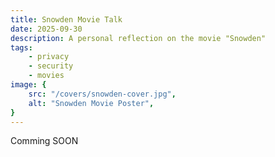 ```yaml
---
title: Snowden Movie Talk
date: 2025-09-30
description: A personal reflection on the movie "Snowden"
tags:
    - privacy
    - security
    - movies
image: {
    src: "/covers/snowden-cover.jpg",
    alt: "Snowden Movie Poster",
}
---
```


Comming SOON
